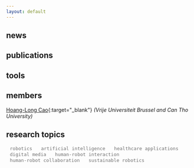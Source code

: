 ```yaml
---
layout: default
---
```


## news


## publications


## tools


## members

[Hoang-Long Cao](https://hoanglongcao.github.io){:target="_blank"} *(Vrije Universiteit Brussel and Can Tho University)*

## research topics

<style>
    #word-cloud {
        font-family: Arial, sans-serif;
    }
    .word {
        display: inline-block;
        margin: 0 10px; /* Only horizontal margin */
        color: black;
        transition: color 2s;
        color: #727272;
        font-size: 90%;
    }
    .hightlight-text {
        color: black;
    }
</style>

<div id="word-cloud">
    <code class="word">robotics</code>
    <code class="word">artificial intelligence</code>
    <code class="word">healthcare applications</code>
    <code class="word">digital media</code>
    <code class="word">human-robot interaction</code>
    <code class="word">human-robot collaboration</code>
    <code class="word">sustainable robotics</code>
</div>

<script>
    const words = document.querySelectorAll('.word');

    function highlightRandomWord() {
        // Remove hightlight-text from all words
        words.forEach(word => word.classList.remove('hightlight-text'));
        
        // Get a random word
        const randomWord = words[Math.floor(Math.random() * words.length)];
        
        // Highlight the random word
        randomWord.classList.add('hightlight-text');
    }

    // Highlight a random word every second
    setInterval(highlightRandomWord, 1500);
</script>
